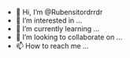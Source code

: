 - 👋 Hi, I’m @Rubensitordrrdr
- 👀 I’m interested in ...
- 🌱 I’m currently learning ...
- 💞️ I’m looking to collaborate on ...
- 📫 How to reach me ...

<!---
Rubensitordrrdr/Rubensitordrrdr is a ✨ special ✨ repository because its `README.md` (this file) appears on your GitHub profile.
You can click the Preview link to take a look at your changes.
--->
